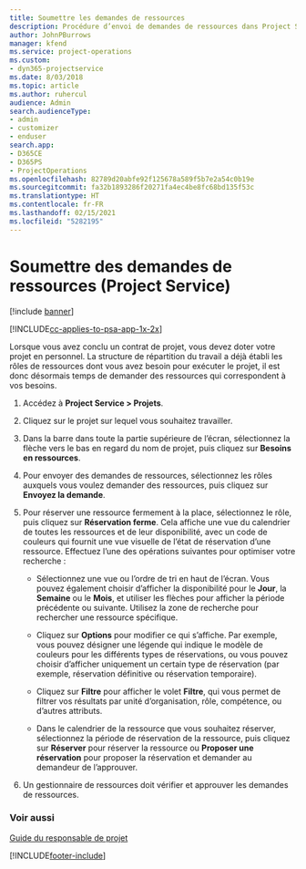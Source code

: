 ```yaml
---
title: Soumettre les demandes de ressources
description: Procédure d’envoi de demandes de ressources dans Project Service
author: JohnPBurrows
manager: kfend
ms.service: project-operations
ms.custom:
- dyn365-projectservice
ms.date: 8/03/2018
ms.topic: article
ms.author: ruhercul
audience: Admin
search.audienceType:
- admin
- customizer
- enduser
search.app:
- D365CE
- D365PS
- ProjectOperations
ms.openlocfilehash: 82789d20abfe92f125678a589f5b7e2a54c0b19e
ms.sourcegitcommit: fa32b1893286f20271fa4ec4be8fc68bd135f53c
ms.translationtype: HT
ms.contentlocale: fr-FR
ms.lasthandoff: 02/15/2021
ms.locfileid: "5282195"
---
```

# <a name="submit-resource-requests-project-service"></a>Soumettre des demandes de ressources (Project Service)

[!include [banner](../includes/psa-now-project-operations.md)]

[!INCLUDE[cc-applies-to-psa-app-1x-2x](../includes/cc-applies-to-psa-app-1x-2x.md)]

Lorsque vous avez conclu un contrat de projet, vous devez doter votre projet en personnel. La structure de répartition du travail a déjà établi les rôles de ressources dont vous avez besoin pour exécuter le projet, il est donc désormais temps de demander des ressources qui correspondent à vos besoins.  
  
1.  Accédez à **Project Service > Projets**.  
  
2.  Cliquez sur le projet sur lequel vous souhaitez travailler.  
  
3.  Dans la barre dans toute la partie supérieure de l’écran, sélectionnez la flèche vers le bas en regard du nom de projet, puis cliquez sur **Besoins en ressources**.  
  
4.  Pour envoyer des demandes de ressources, sélectionnez les rôles auxquels vous voulez demander des ressources, puis cliquez sur **Envoyez la demande**.  
  
5.  Pour réserver une ressource fermement à la place, sélectionnez le rôle, puis cliquez sur **Réservation ferme**. Cela affiche une vue du calendrier de toutes les ressources et de leur disponibilité, avec un code de couleurs qui fournit une vue visuelle de l’état de réservation d’une ressource. Effectuez l’une des opérations suivantes pour optimiser votre recherche :  
  
    -   Sélectionnez une vue ou l’ordre de tri en haut de l’écran. Vous pouvez également choisir d’afficher la disponibilité pour le **Jour**, la **Semaine** ou le **Mois**, et utiliser les flèches pour afficher la période précédente ou suivante. Utilisez la zone de recherche pour rechercher une ressource spécifique.  
  
    -   Cliquez sur **Options** pour modifier ce qui s’affiche. Par exemple, vous pouvez désigner une légende qui indique le modèle de couleurs pour les différents types de réservations, ou vous pouvez choisir d’afficher uniquement un certain type de réservation (par exemple, réservation définitive ou réservation temporaire).  
  
    -   Cliquez sur **Filtre** pour afficher le volet **Filtre**, qui vous permet de filtrer vos résultats par unité d’organisation, rôle, compétence, ou d’autres attributs.  
  
    -   Dans le calendrier de la ressource que vous souhaitez réserver, sélectionnez la période de réservation de la ressource, puis cliquez sur **Réserver** pour réserver la ressource ou **Proposer une réservation** pour proposer la réservation et demander au demandeur de l’approuver.  
  
6.  Un gestionnaire de ressources doit vérifier et approuver les demandes de ressources.  
  
### <a name="see-also"></a>Voir aussi  
 [Guide du responsable de projet](../psa/project-manager-guide.md)


[!INCLUDE[footer-include](../includes/footer-banner.md)]